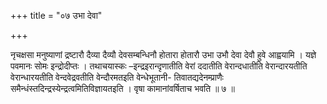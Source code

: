 +++
title = "०७ उभा देवा"

+++

नृचक्षसा मनुष्याणां द्रष्टारौ दैव्या दैव्यौ देवसम्बन्धिनौ होतारा होतारौ उभा उभौ देवा देवौ हुवे आह्वयामि । यज्ञे पवमानः सोमः इन्द्रोदीप्तः । तथाचयास्कः –इन्द्रइरान्दृणातीति वेरां ददातीति वेरान्दधातीति वेरान्दारयतीति वेरान्धारयतीति वेन्दवेद्रवतीति वेन्दौरमतइति वेन्धेभूतानी- तिवातद्यदेनम्प्राणैः समैन्धंस्तदिन्द्रस्येन्द्रत्वमितिविज्ञायतइति । वृषा कामानांवर्षिताच भवति ॥ ७ ॥